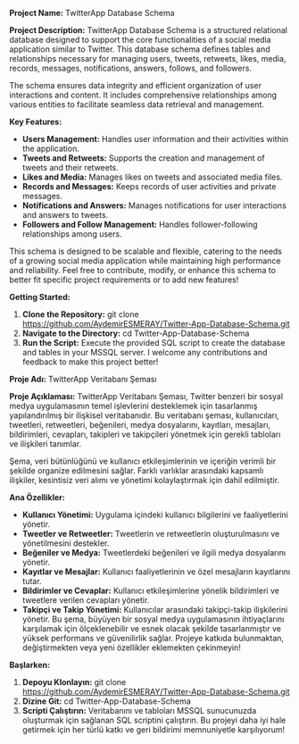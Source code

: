 **Project Name:**
TwitterApp Database Schema

**Project Description:**
TwitterApp Database Schema is a structured relational database designed to support the core functionalities of a social media application similar to Twitter. This database schema defines tables and relationships necessary for managing users, tweets, retweets, likes, media, records, messages, notifications, answers, follows, and followers.

The schema ensures data integrity and efficient organization of user interactions and content. It includes comprehensive relationships among various entities to facilitate seamless data retrieval and management.

**Key Features:**
* **Users Management:** Handles user information and their activities within the application.
* **Tweets and Retweets:** Supports the creation and management of tweets and their retweets.
* **Likes and Media:** Manages likes on tweets and associated media files.
* **Records and Messages:** Keeps records of user activities and private messages.
* **Notifications and Answers:** Manages notifications for user interactions and answers to tweets.
* **Followers and Follow Management:** Handles follower-following relationships among users.

This schema is designed to be scalable and flexible, catering to the needs of a growing social media application while maintaining high performance and reliability.
Feel free to contribute, modify, or enhance this schema to better fit specific project requirements or to add new features!

**Getting Started:**
1. **Clone the Repository:** git clone https://github.com/AydemirESMERAY/Twitter-App-Database-Schema.git
2. **Navigate to the Directory:** cd Twitter-App-Database-Schema
3. **Run the Script:** Execute the provided SQL script to create the database and tables in your MSSQL server.
I welcome any contributions and feedback to make this project better!


**Proje Adı:** TwitterApp Veritabanı Şeması

**Proje Açıklaması:** TwitterApp Veritabanı Şeması, Twitter benzeri bir sosyal medya uygulamasının temel işlevlerini desteklemek için tasarlanmış yapılandırılmış bir ilişkisel veritabanıdır. Bu veritabanı şeması, kullanıcıları, tweetleri, retweetleri, beğenileri, medya dosyalarını, kayıtları, mesajları, bildirimleri, cevapları, takipleri ve takipçileri yönetmek için gerekli tabloları ve ilişkileri tanımlar.

Şema, veri bütünlüğünü ve kullanıcı etkileşimlerinin ve içeriğin verimli bir şekilde organize edilmesini sağlar. Farklı varlıklar arasındaki kapsamlı ilişkiler, kesintisiz veri alımı ve yönetimi kolaylaştırmak için dahil edilmiştir.

**Ana Özellikler:**
* **Kullanıcı Yönetimi:** Uygulama içindeki kullanıcı bilgilerini ve faaliyetlerini yönetir.
* **Tweetler ve Retweetler:** Tweetlerin ve retweetlerin oluşturulmasını ve yönetilmesini destekler.
* **Beğeniler ve Medya:** Tweetlerdeki beğenileri ve ilgili medya dosyalarını yönetir.
* **Kayıtlar ve Mesajlar:** Kullanıcı faaliyetlerinin ve özel mesajların kayıtlarını tutar.
* **Bildirimler ve Cevaplar:** Kullanıcı etkileşimlerine yönelik bildirimleri ve tweetlere verilen cevapları yönetir.
* **Takipçi ve Takip Yönetimi:** Kullanıcılar arasındaki takipçi-takip ilişkilerini yönetir.
Bu şema, büyüyen bir sosyal medya uygulamasının ihtiyaçlarını karşılamak için ölçeklenebilir ve esnek olacak şekilde tasarlanmıştır ve yüksek performans ve güvenilirlik sağlar. Projeye katkıda bulunmaktan, değiştirmekten veya yeni özellikler eklemekten çekinmeyin!

**Başlarken:**

1. **Depoyu Klonlayın:** git clone https://github.com/AydemirESMERAY/Twitter-App-Database-Schema.git
2. **Dizine Git:** cd Twitter-App-Database-Schema
3. **Scripti Çalıştırın:** Veritabanını ve tabloları MSSQL sunucunuzda oluşturmak için sağlanan SQL scriptini çalıştırın. 
Bu projeyi daha iyi hale getirmek için her türlü katkı ve geri bildirimi memnuniyetle karşılıyorum!
